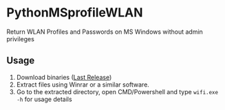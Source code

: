 # PythonMSprofileWLAN
Return WLAN Profiles and Passwords on MS Windows without admin privileges

## Usage
1. Download binaries ([Last Release](https://github.com/FRReinert/PythonMSprofileWLAN/releases/download/0.0.1/wlan.rar))
2. Extract files using Winrar or a similar software.
3. Go to the extracted directory, open CMD/Powershell and type ```wifi.exe -h``` for usage details
